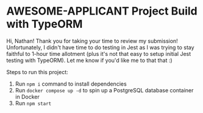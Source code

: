 # AWESOME-APPLICANT Project Build with TypeORM

Hi, Nathan! Thank you for taking your time to review my submission! Unfortunately, I didn't have time to do testing in Jest as I was trying to stay faithful to 1-hour time allotment (plus it's not that easy to setup initial Jest testing with TypeORM). Let me know if you'd like me to that that :)

Steps to run this project:

1. Run `npm i` command to install dependencies
2. Run `docker compose up -d` to spin up a PostgreSQL database container in Docker
3. Run `npm start`
